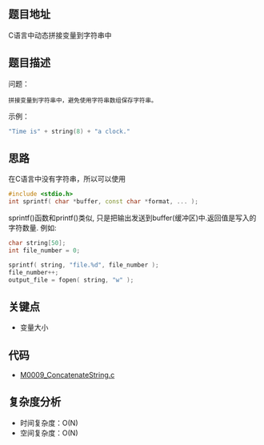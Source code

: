 <!--
 * @Date        : 2020-05-02 20:37:47
 * @LastEditors : anlzou
 * @Github      : https://github.com/anlzou
 * @LastEditTime: 2020-06-02 00:04:20
 * @FilePath    : \algorithm\problems\M0009_concatenate-string.md
 * @Describe    : 
 -->
## 题目地址
C语言中动态拼接变量到字符串中

## 题目描述

问题：
```
拼接变量到字符串中，避免使用字符串数组保存字符串。
```
示例：
```c++
"Time is" + string(8) + "a clock."
```

## 思路
在C语言中没有字符串，所以可以使用
```c++
#include <stdio.h>
int sprintf( char *buffer, const char *format, ... );
```
sprintf()函数和printf()类似, 只是把输出发送到buffer(缓冲区)中.返回值是写入的字符数量. 例如: 
```c++
char string[50];
int file_number = 0;

sprintf( string, "file.%d", file_number );
file_number++;
output_file = fopen( string, "w" );
```

## 关键点
- 变量大小

## 代码
- [M0009_ConcatenateString.c](../code/M0009_ConcatenateString.c)

## 复杂度分析

- 时间复杂度：O(N)
- 空间复杂度：O(N)